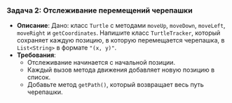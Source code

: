### Задача 2: **Отслеживание перемещений черепашки**
- **Описание**: Дано: класс `Turtle` с методами `moveUp`, `moveDown`, `moveLeft`, `moveRight` и `getCoordinates`. Напишите класс `TurtleTracker`, который сохраняет каждую позицию, в которую перемещается черепашка, в `List<String>` в формате `"(x, y)"`.
- **Требования**:
    - Отслеживание начинается с начальной позиции.
    - Каждый вызов метода движения добавляет новую позицию в список.
    - Добавьте метод `getPath()`, который возвращает весь путь черепашки.
